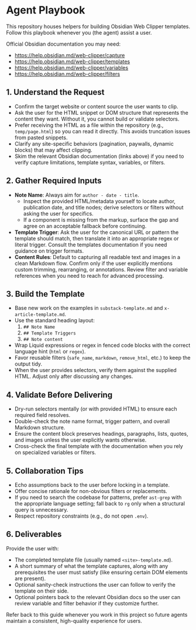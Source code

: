 # Agent Playbook

This repository houses helpers for building Obsidian Web Clipper templates. Follow this
playbook whenever you (the agent) assist a user.

Official Obsidian documentation you may need:
- https://help.obsidian.md/web-clipper/capture
- https://help.obsidian.md/web-clipper/templates
- https://help.obsidian.md/web-clipper/variables
- https://help.obsidian.md/web-clipper/filters

## 1. Understand the Request
- Confirm the target website or content source the user wants to clip.
- Ask the user for the HTML snippet or DOM structure that represents the content they want.
  Without it, you cannot build or validate selectors.
- Prefer receiving the HTML as a file within the repository (e.g., `temp/page.html`) so you
  can read it directly. This avoids truncation issues from pasted snippets.
- Clarify any site-specific behaviors (pagination, paywalls, dynamic blocks) that may affect
  clipping.
- Skim the relevant Obsidian documentation (links above) if you need to verify capture
  limitations, template syntax, variables, or filters.

## 2. Gather Required Inputs
- **Note Name**: Always aim for `author - date - title`.
  - Inspect the provided HTML/metadata yourself to locate author, publication date, and
    title nodes; derive selectors or filters without asking the user for specifics.
  - If a component is missing from the markup, surface the gap and agree on an acceptable
    fallback before continuing.
- **Template Trigger**: Ask the user for the canonical URL or pattern the template should
  match, then translate it into an appropriate regex or literal trigger. Consult the
  templates documentation if you need guidance on trigger formats.
- **Content Rules**: Default to capturing all readable text and images in a clean Markdown
  flow. Confirm only if the user explicitly mentions custom trimming, rearranging, or
  annotations. Review filter and variable references when you need to reach for advanced
  processing.

## 3. Build the Template
- Base new work on the examples in `substack-template.md` and `x-article-template.md`.
- Use the standard heading layout:
  1. `## Note Name`
  2. `## Template Triggers`
  3. `## Note content`
- Wrap Liquid expressions or regex in fenced code blocks with the correct language hint
  (`html` or `regex`).
- Favor reusable filters (`safe_name`, `markdown`, `remove_html`, etc.) to keep the output
  tidy.
- When the user provides selectors, verify them against the supplied HTML. Adjust only after
  discussing any changes.

## 4. Validate Before Delivering
- Dry-run selectors mentally (or with provided HTML) to ensure each required field resolves.
- Double-check the note name format, trigger pattern, and overall Markdown structure.
- Ensure the content block preserves headings, paragraphs, lists, quotes, and images unless
  the user explicitly wants otherwise.
- Cross-check the final template with the documentation when you rely on specialized
  variables or filters.

## 5. Collaboration Tips
- Echo assumptions back to the user before locking in a template.
- Offer concise rationale for non-obvious filters or replacements.
- If you need to search the codebase for patterns, prefer `ast-grep` with the appropriate
  language setting; fall back to `rg` only when a structural query is unnecessary.
- Respect repository constraints (e.g., do not open `.env`).

## 6. Deliverables
Provide the user with:
- The completed template file (usually named `<site>-template.md`).
- A short summary of what the template captures, along with any prerequisites the user must
  satisfy (like ensuring certain DOM elements are present).
- Optional sanity-check instructions the user can follow to verify the template on their
  side.
- Optional pointers back to the relevant Obsidian docs so the user can review variable and
  filter behavior if they customize further.

Refer back to this guide whenever you work in this project so future agents maintain a
consistent, high-quality experience for users.
